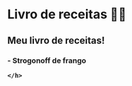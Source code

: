 <h1>Livro de receitas 🧑‍🍳

</h1>

<h2> Meu livro de receitas!
    
</h2>

<h3>  - Strogonoff de frango


    </h>
    
     





